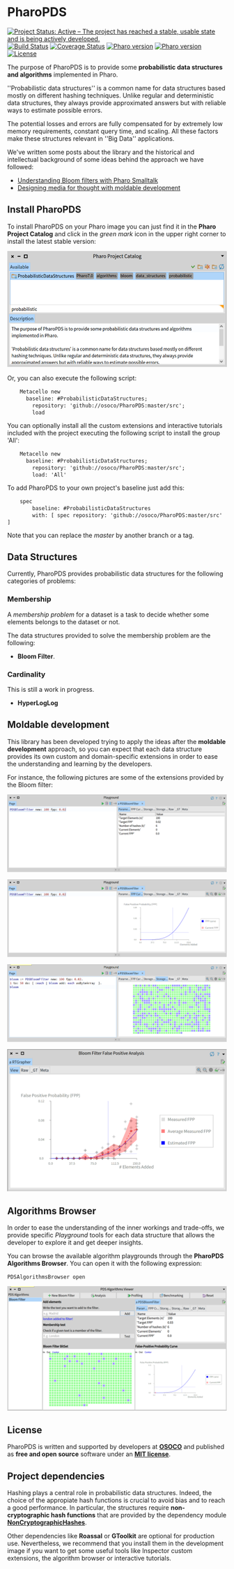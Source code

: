# PharoPDS

[![Project Status: Active – The project has reached a stable, usable state and is being actively developed.](http://www.repostatus.org/badges/latest/active.svg)](http://www.repostatus.org/#active)
[![Build Status](https://travis-ci.org/osoco/PharoPDS.svg?branch=master)](https://travis-ci.org/osoco/PharoPDS)
[![Coverage Status](https://coveralls.io/repos/github/osoco/PharoPDS/badge.svg?branch=master)](https://coveralls.io/github/osoco/PharoPDS?branch=master)
[![Pharo version](https://img.shields.io/badge/Pharo-7.0-%23aac9ff.svg)](https://pharo.org/download)
[![Pharo version](https://img.shields.io/badge/Pharo-8.0-%23aac9ff.svg)](https://pharo.org/download)
[![License](https://img.shields.io/badge/license-MIT-blue.svg)](https://raw.githubusercontent.com/osoco/PharoPDS/master/LICENSE)

The purpose of PharoPDS is to provide some **probabilistic data structures and algorithms** implemented in Pharo.

''Probabilistic data structures'' is a common name for data structures based mostly on different hashing techniques. Unlike regular and deterministic data structures, they always provide approximated answers but with reliable ways to estimate possible errors.

The potential losses and errors are fully compensated for by extremely low memory requirements, constant query time, and scaling. All these factors make these structures relevant in ''Big Data'' applications.

We've written some posts about the library and the historical and intellectual background of some ideas behind the approach we have followed:

- [Understanding Bloom filters with Pharo Smalltalk](https://osoco.es/thoughts/2019/05/understanding-bloom-filters-with-pharo-smalltalk/)
- [Designing media for thought with moldable development](https://osoco.es/thoughts/2019/05/designing-media-for-thought-with-moldable-development/)

## Install PharoPDS

To install PharoPDS on your Pharo image you can just find it in the **Pharo Project Catalog** and click in the *green mark* icon in the upper right corner to install the latest stable version:

![Pharo Project Catalog with the project selected](doc/images/pharo-project-catalog.png)

Or, you can also execute the following script:

```Smalltalk
    Metacello new
      baseline: #ProbabilisticDataStructures;
    	repository: 'github://osoco/PharoPDS:master/src';
    	load
```

You can optionally install all the custom extensions and interactive tutorials included with the project executing the following script to install the group 'All':


```Smalltalk
    Metacello new
      baseline: #ProbabilisticDataStructures;
    	repository: 'github://osoco/PharoPDS:master/src';
    	load: 'All'
```

To add PharoPDS to your own project's baseline just add this:

```Smalltalk
    spec
    	baseline: #ProbabilisticDataStructures
    	with: [ spec repository: 'github://osoco/PharoPDS:master/src' ]
```

Note that you can replace the *master* by another branch or a tag.

## Data Structures

Currently, PharoPDS provides probabilistic data structures for the following categories of problems:

### Membership

A *membership problem* for a dataset is a task to decide whether some elements belongs to the dataset or not.

The data structures provided to solve the membership problem are the following:

 - **Bloom Filter**.

### Cardinality

This is still a work in progress.

 - **HyperLogLog**

## Moldable development

This library has been developed trying to apply the ideas after the **moldable development** approach, so you can expect that each data structure provides its own custom and domain-specific extensions in order to ease the understanding and learning by the developers.

For instance, the following pictures are some of the extensions provided by the Bloom filter:

![Inspector on Bloom Filter - Parameters tab](doc/images/bloom-params-extension.png)

![Inspector on Bloom Filter - FPP tab](doc/images/bloom-fpp-extension.png)

![Inspector on Bloom Filter - Bits tab](doc/images/bloom-bits-extension.png)

![Inspector on Bloom Filter - Analysis](doc/images/bloom-analysis.png)

## Algorithms Browser

In order to ease the understanding of the inner workings and trade-offs, we provide specific *Playground* tools for each data structure that allows the developer to explore it and get deeper insights.

You can browse the available algorithm playgrounds through the **PharoPDS Algorithms Browser**. You can open it with the following expression:

```Smalltalk
PDSAlgorithmsBrowser open 
```

![PDS Algorithms Browser](doc/images/algorithms-browser.png)

## License

PharoPDS is written and supported by developers at **[OSOCO](https://osococo.es)** and published as **free and open source** software  under an **[MIT license](LICENSE)**.

## Project dependencies

Hashing plays a central role in probabilistic data structures. Indeed, the choice of the appropiate hash functions is crucial to avoid bias and to reach a good performance. In particular, the structures require **non-cryptographic hash functions** that are provided by the dependency module **[NonCryptographicHashes](https://github.com/osoco/pharo-non-cryptographic-hashes)**.

Other dependencies like **Roassal** or **GToolkit** are optional for production use. Nevertheless, we recommend that you install them in the development image if you want to get some useful tools like Inspector custom extensions, the algorithm browser or interactive tutorials.
